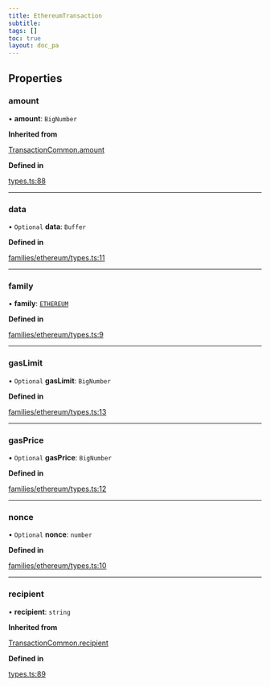```yaml
---
title: EthereumTransaction
subtitle:
tags: []
toc: true
layout: doc_pa
---
```




## Properties

### amount

• **amount**: `BigNumber`

**Inherited from**

[TransactionCommon.amount](../transaction-common#amount)

**Defined in**

[types.ts:88](https://github.com/LedgerHQ/ledger-live-platform-sdk/blob/248c4d7/src/types.ts#L88)

___

### data

• `Optional` **data**: `Buffer`

**Defined in**

[families/ethereum/types.ts:11](https://github.com/LedgerHQ/ledger-live-platform-sdk/blob/248c4d7/src/families/ethereum/types.ts#L11)

___

### family

• **family**: [`ETHEREUM`](../families#ethereum)

**Defined in**

[families/ethereum/types.ts:9](https://github.com/LedgerHQ/ledger-live-platform-sdk/blob/248c4d7/src/families/ethereum/types.ts#L9)

___

### gasLimit

• `Optional` **gasLimit**: `BigNumber`

**Defined in**

[families/ethereum/types.ts:13](https://github.com/LedgerHQ/ledger-live-platform-sdk/blob/248c4d7/src/families/ethereum/types.ts#L13)

___

### gasPrice

• `Optional` **gasPrice**: `BigNumber`

**Defined in**

[families/ethereum/types.ts:12](https://github.com/LedgerHQ/ledger-live-platform-sdk/blob/248c4d7/src/families/ethereum/types.ts#L12)

___

### nonce

• `Optional` **nonce**: `number`

**Defined in**

[families/ethereum/types.ts:10](https://github.com/LedgerHQ/ledger-live-platform-sdk/blob/248c4d7/src/families/ethereum/types.ts#L10)

___

### recipient

• **recipient**: `string`

**Inherited from**

[TransactionCommon.recipient](../transaction-common#recipient)

**Defined in**

[types.ts:89](https://github.com/LedgerHQ/ledger-live-platform-sdk/blob/248c4d7/src/types.ts#L89)
